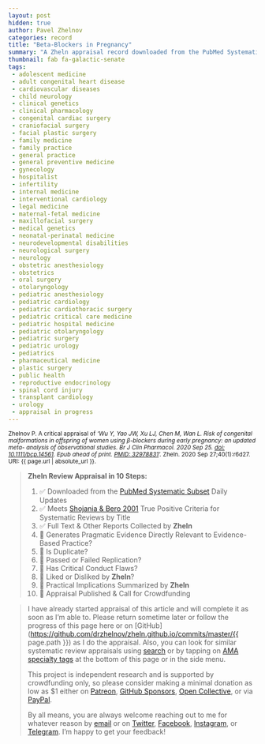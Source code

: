 ```yaml
---
layout: post
hidden: true
author: Pavel Zhelnov
categories: record
title: "Beta-Blockers in Pregnancy"
summary: "A Zheln appraisal record downloaded from the PubMed Systematic Subset daily updates."
thumbnail: fab fa-galactic-senate
tags:
 - adolescent medicine
 - adult congenital heart disease
 - cardiovascular diseases
 - child neurology
 - clinical genetics
 - clinical pharmacology
 - congenital cardiac surgery
 - craniofacial surgery
 - facial plastic surgery
 - family medicine
 - family practice
 - general practice
 - general preventive medicine
 - gynecology
 - hospitalist
 - infertility
 - internal medicine
 - interventional cardiology
 - legal medicine
 - maternal-fetal medicine
 - maxillofacial surgery
 - medical genetics
 - neonatal-perinatal medicine
 - neurodevelopmental disabilities
 - neurological surgery
 - neurology
 - obstetric anesthesiology
 - obstetrics
 - oral surgery
 - otolaryngology
 - pediatric anesthesiology
 - pediatric cardiology
 - pediatric cardiothoracic surgery
 - pediatric critical care medicine
 - pediatric hospital medicine
 - pediatric otolaryngology
 - pediatric surgery
 - pediatric urology
 - pediatrics
 - pharmaceutical medicine
 - plastic surgery
 - public health
 - reproductive endocrinology
 - spinal cord injury
 - transplant cardiology
 - urology
 - appraisal in progress
---
```


<small id="citation">Zhelnov P. A critical appraisal of _‘Wu Y, Yao JW, Xu LJ, Chen M, Wan L. Risk of congenital malformations in offspring of women using β-blockers during early pregnancy: an updated meta- analysis of observational studies. Br J Clin Pharmacol. 2020 Sep 25. [doi: 10.1111/bcp.14561](https://doi.org/10.1111/bcp.14561). Epub ahead of print. [PMID: 32978831](https://pubmed.gov/32978831)’._ Zheln. 2020 Sep 27;40(1):r6d27. URI: {{ page.url | absolute_url }}.</small>

> **Zheln Review Appraisal in 10 Steps:**
>
> 1. ✅ Downloaded from the [PubMed Systematic Subset](https://github.com/p1m-ortho/qs-global-ortho-search-queries/blob/global-sr-query/README.md) Daily Updates
> 2. ✅ Meets [Shojania & Bero 2001](https://www.researchgate.net/publication/11820967_Taking_Advantage_of_the_Explosion_of_Systematic_Reviews_An_Efficient_MEDLINE_Search_Strategy) True Positive Criteria for Systematic Reviews by Title
> 3. ✅ Full Text & Other Reports Collected by **Zheln**
> 4. 🔄 Generates Pragmatic Evidence Directly Relevant to Evidence-Based Practice?
> 5. 🔄 Is Duplicate?
> 6. 🔄 Passed or Failed Replication?
> 7. 🔄 Has Critical Conduct Flaws?
> 8. 🔄 Liked or Disliked by **Zheln**?
> 9. 🔄 Practical Implications Summarized by **Zheln**
> 10. 🔄 Appraisal Published & Call for Crowdfunding

> I have already started appraisal of this article and will complete it as soon as I’m able to. Please return sometime later or follow the progress of this page here or on [GitHub](https://github.com/drzhelnov/zheln.github.io/commits/master/{{ page.path }}) as I do the appraisal. Also, you can look for similar systematic review appraisals using [search](/search/) or by tapping on [AMA specialty tags](/browse/) at the bottom of this page or in the side menu.
>
> This project is independent research and is supported by crowdfunding only, so please consider making a minimal donation as low as $1 either on [Patreon](https://patreon.com/zheln), [GitHub Sponsors](https://github.com/sponsors/drzhelnov), [Open Collective](https://opencollective.com/zheln), or via [PayPal](https://paypal.me/pjelnov).
>
> By all means, you are always welcome reaching out to me for whatever reason by [email](mailto:pavel@zheln.com) or on [Twitter](https://twitter.com/drzhelnov), [Facebook](https://facebook.com/drzhelnov), [Instagram](https://instagram.com/igzheln), or [Telegram](https://t.me/drzhelnov). I’m happy to get your feedback!
